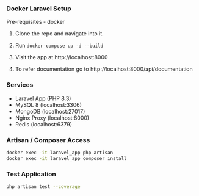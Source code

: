 ### Docker Laravel Setup
Pre-requisites - docker

1. Clone the repo and navigate into it.
2. Run `docker-compose up -d --build`

3. Visit the app at http://localhost:8000
4. To refer documentation go to http://localhost:8000/api/documentation

### Services
- Laravel App (PHP 8.3)
- MySQL 8 (localhost:3306)
- MongoDB (localhost:27017)
- Nginx Proxy (localhost:8000)
- Redis (localhost:6379)

### Artisan / Composer Access

```bash
docker exec -it laravel_app php artisan
docker exec -it laravel_app composer install
```

### Test Application
```bash
php artisan test --coverage

